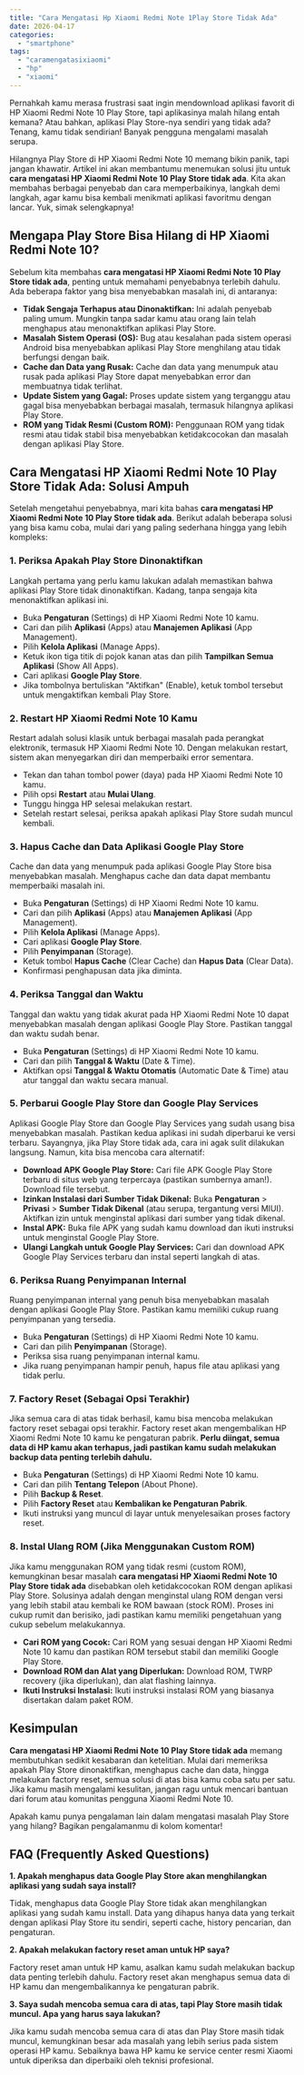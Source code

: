 ```yaml
---
title: "Cara Mengatasi Hp Xiaomi Redmi Note 1Play Store Tidak Ada"
date: 2026-04-17
categories: 
  - "smartphone"
tags: 
  - "caramengatasixiaomi"
  - "hp"
  - "xiaomi"
---
```


Pernahkah kamu merasa frustrasi saat ingin mendownload aplikasi favorit di HP Xiaomi Redmi Note 10 Play Store, tapi aplikasinya malah hilang entah kemana? Atau bahkan, aplikasi Play Store-nya sendiri yang tidak ada? Tenang, kamu tidak sendirian! Banyak pengguna mengalami masalah serupa.

Hilangnya Play Store di HP Xiaomi Redmi Note 10 memang bikin panik, tapi jangan khawatir. Artikel ini akan membantumu menemukan solusi jitu untuk **cara mengatasi HP Xiaomi Redmi Note 10 Play Store tidak ada**. Kita akan membahas berbagai penyebab dan cara memperbaikinya, langkah demi langkah, agar kamu bisa kembali menikmati aplikasi favoritmu dengan lancar. Yuk, simak selengkapnya!

## Mengapa Play Store Bisa Hilang di HP Xiaomi Redmi Note 10?

Sebelum kita membahas **cara mengatasi HP Xiaomi Redmi Note 10 Play Store tidak ada**, penting untuk memahami penyebabnya terlebih dahulu. Ada beberapa faktor yang bisa menyebabkan masalah ini, di antaranya:

- **Tidak Sengaja Terhapus atau Dinonaktifkan:** Ini adalah penyebab paling umum. Mungkin tanpa sadar kamu atau orang lain telah menghapus atau menonaktifkan aplikasi Play Store.
- **Masalah Sistem Operasi (OS):** Bug atau kesalahan pada sistem operasi Android bisa menyebabkan aplikasi Play Store menghilang atau tidak berfungsi dengan baik.
- **Cache dan Data yang Rusak:** Cache dan data yang menumpuk atau rusak pada aplikasi Play Store dapat menyebabkan error dan membuatnya tidak terlihat.
- **Update Sistem yang Gagal:** Proses update sistem yang terganggu atau gagal bisa menyebabkan berbagai masalah, termasuk hilangnya aplikasi Play Store.
- **ROM yang Tidak Resmi (Custom ROM):** Penggunaan ROM yang tidak resmi atau tidak stabil bisa menyebabkan ketidakcocokan dan masalah dengan aplikasi Play Store.

## Cara Mengatasi HP Xiaomi Redmi Note 10 Play Store Tidak Ada: Solusi Ampuh

Setelah mengetahui penyebabnya, mari kita bahas **cara mengatasi HP Xiaomi Redmi Note 10 Play Store tidak ada**. Berikut adalah beberapa solusi yang bisa kamu coba, mulai dari yang paling sederhana hingga yang lebih kompleks:

### 1\. Periksa Apakah Play Store Dinonaktifkan

Langkah pertama yang perlu kamu lakukan adalah memastikan bahwa aplikasi Play Store tidak dinonaktifkan. Kadang, tanpa sengaja kita menonaktifkan aplikasi ini.

- Buka **Pengaturan** (Settings) di HP Xiaomi Redmi Note 10 kamu.
- Cari dan pilih **Aplikasi** (Apps) atau **Manajemen Aplikasi** (App Management).
- Pilih **Kelola Aplikasi** (Manage Apps).
- Ketuk ikon tiga titik di pojok kanan atas dan pilih **Tampilkan Semua Aplikasi** (Show All Apps).
- Cari aplikasi **Google Play Store**.
- Jika tombolnya bertuliskan "Aktifkan" (Enable), ketuk tombol tersebut untuk mengaktifkan kembali Play Store.

### 2\. Restart HP Xiaomi Redmi Note 10 Kamu

Restart adalah solusi klasik untuk berbagai masalah pada perangkat elektronik, termasuk HP Xiaomi Redmi Note 10. Dengan melakukan restart, sistem akan menyegarkan diri dan memperbaiki error sementara.

- Tekan dan tahan tombol power (daya) pada HP Xiaomi Redmi Note 10 kamu.
- Pilih opsi **Restart** atau **Mulai Ulang**.
- Tunggu hingga HP selesai melakukan restart.
- Setelah restart selesai, periksa apakah aplikasi Play Store sudah muncul kembali.

### 3\. Hapus Cache dan Data Aplikasi Google Play Store

Cache dan data yang menumpuk pada aplikasi Google Play Store bisa menyebabkan masalah. Menghapus cache dan data dapat membantu memperbaiki masalah ini.

- Buka **Pengaturan** (Settings) di HP Xiaomi Redmi Note 10 kamu.
- Cari dan pilih **Aplikasi** (Apps) atau **Manajemen Aplikasi** (App Management).
- Pilih **Kelola Aplikasi** (Manage Apps).
- Cari aplikasi **Google Play Store**.
- Pilih **Penyimpanan** (Storage).
- Ketuk tombol **Hapus Cache** (Clear Cache) dan **Hapus Data** (Clear Data).
- Konfirmasi penghapusan data jika diminta.

### 4\. Periksa Tanggal dan Waktu

Tanggal dan waktu yang tidak akurat pada HP Xiaomi Redmi Note 10 dapat menyebabkan masalah dengan aplikasi Google Play Store. Pastikan tanggal dan waktu sudah benar.

- Buka **Pengaturan** (Settings) di HP Xiaomi Redmi Note 10 kamu.
- Cari dan pilih **Tanggal & Waktu** (Date & Time).
- Aktifkan opsi **Tanggal & Waktu Otomatis** (Automatic Date & Time) atau atur tanggal dan waktu secara manual.

### 5\. Perbarui Google Play Store dan Google Play Services

Aplikasi Google Play Store dan Google Play Services yang sudah usang bisa menyebabkan masalah. Pastikan kedua aplikasi ini sudah diperbarui ke versi terbaru. Sayangnya, jika Play Store tidak ada, cara ini agak sulit dilakukan langsung. Namun, kita bisa mencoba cara alternatif:

- **Download APK Google Play Store:** Cari file APK Google Play Store terbaru di situs web yang terpercaya (pastikan sumbernya aman!). Download file tersebut.
- **Izinkan Instalasi dari Sumber Tidak Dikenal:** Buka **Pengaturan** > **Privasi** > **Sumber Tidak Dikenal** (atau serupa, tergantung versi MIUI). Aktifkan izin untuk menginstal aplikasi dari sumber yang tidak dikenal.
- **Instal APK:** Buka file APK yang sudah kamu download dan ikuti instruksi untuk menginstal Google Play Store.
- **Ulangi Langkah untuk Google Play Services:** Cari dan download APK Google Play Services terbaru dan instal seperti langkah di atas.

### 6\. Periksa Ruang Penyimpanan Internal

Ruang penyimpanan internal yang penuh bisa menyebabkan masalah dengan aplikasi Google Play Store. Pastikan kamu memiliki cukup ruang penyimpanan yang tersedia.

- Buka **Pengaturan** (Settings) di HP Xiaomi Redmi Note 10 kamu.
- Cari dan pilih **Penyimpanan** (Storage).
- Periksa sisa ruang penyimpanan internal kamu.
- Jika ruang penyimpanan hampir penuh, hapus file atau aplikasi yang tidak perlu.

### 7\. Factory Reset (Sebagai Opsi Terakhir)

Jika semua cara di atas tidak berhasil, kamu bisa mencoba melakukan factory reset sebagai opsi terakhir. Factory reset akan mengembalikan HP Xiaomi Redmi Note 10 kamu ke pengaturan pabrik. **Perlu diingat, semua data di HP kamu akan terhapus, jadi pastikan kamu sudah melakukan backup data penting terlebih dahulu.**

- Buka **Pengaturan** (Settings) di HP Xiaomi Redmi Note 10 kamu.
- Cari dan pilih **Tentang Telepon** (About Phone).
- Pilih **Backup & Reset**.
- Pilih **Factory Reset** atau **Kembalikan ke Pengaturan Pabrik**.
- Ikuti instruksi yang muncul di layar untuk menyelesaikan proses factory reset.

### 8\. Instal Ulang ROM (Jika Menggunakan Custom ROM)

Jika kamu menggunakan ROM yang tidak resmi (custom ROM), kemungkinan besar masalah **cara mengatasi HP Xiaomi Redmi Note 10 Play Store tidak ada** disebabkan oleh ketidakcocokan ROM dengan aplikasi Play Store. Solusinya adalah dengan menginstal ulang ROM dengan versi yang lebih stabil atau kembali ke ROM bawaan (stock ROM). Proses ini cukup rumit dan berisiko, jadi pastikan kamu memiliki pengetahuan yang cukup sebelum melakukannya.

- **Cari ROM yang Cocok:** Cari ROM yang sesuai dengan HP Xiaomi Redmi Note 10 kamu dan pastikan ROM tersebut stabil dan memiliki Google Play Store.
- **Download ROM dan Alat yang Diperlukan:** Download ROM, TWRP recovery (jika diperlukan), dan alat flashing lainnya.
- **Ikuti Instruksi Instalasi:** Ikuti instruksi instalasi ROM yang biasanya disertakan dalam paket ROM.

## Kesimpulan

**Cara mengatasi HP Xiaomi Redmi Note 10 Play Store tidak ada** memang membutuhkan sedikit kesabaran dan ketelitian. Mulai dari memeriksa apakah Play Store dinonaktifkan, menghapus cache dan data, hingga melakukan factory reset, semua solusi di atas bisa kamu coba satu per satu. Jika kamu masih mengalami kesulitan, jangan ragu untuk mencari bantuan dari forum atau komunitas pengguna Xiaomi Redmi Note 10.

Apakah kamu punya pengalaman lain dalam mengatasi masalah Play Store yang hilang? Bagikan pengalamanmu di kolom komentar!

## FAQ (Frequently Asked Questions)

**1\. Apakah menghapus data Google Play Store akan menghilangkan aplikasi yang sudah saya install?**

Tidak, menghapus data Google Play Store tidak akan menghilangkan aplikasi yang sudah kamu install. Data yang dihapus hanya data yang terkait dengan aplikasi Play Store itu sendiri, seperti cache, history pencarian, dan pengaturan.

**2\. Apakah melakukan factory reset aman untuk HP saya?**

Factory reset aman untuk HP kamu, asalkan kamu sudah melakukan backup data penting terlebih dahulu. Factory reset akan menghapus semua data di HP kamu dan mengembalikannya ke pengaturan pabrik.

**3\. Saya sudah mencoba semua cara di atas, tapi Play Store masih tidak muncul. Apa yang harus saya lakukan?**

Jika kamu sudah mencoba semua cara di atas dan Play Store masih tidak muncul, kemungkinan besar ada masalah yang lebih serius pada sistem operasi HP kamu. Sebaiknya bawa HP kamu ke service center resmi Xiaomi untuk diperiksa dan diperbaiki oleh teknisi profesional.
